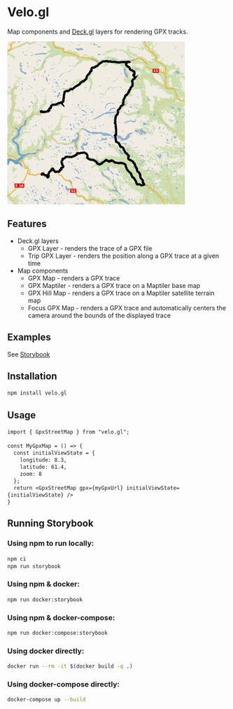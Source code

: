 # Velo.gl

Map components and [Deck.gl](https://deck.gl/) layers for rendering GPX tracks.

![GpxLayer](sample/velo.gl.png)

## Features
* Deck.gl layers
  * GPX Layer - renders the trace of a GPX file
  * Trip GPX Layer - renders the position along a GPX trace at a given time
* Map components
  * GPX Map - renders a GPX trace
  * GPX Maptiler - renders a GPX trace on a Maptiler base map
  * GPX Hill Map - renders a GPX trace on a Maptiler satellite terrain map
  * Focus GPX Map - renders a GPX trace and automatically centers the camera around the bounds of the displayed trace

## Examples
See [Storybook](https://hkfb.github.io/velo.gl/?path=/story/gpx-layer--gpx-layer-default)

## Installation

```sh
npm install velo.gl
```

## Usage
```TSX
import { GpxStreetMap } from "velo.gl";

const MyGpxMap = () => {
  const initialViewState = {
    longitude: 8.3,
    latitude: 61.4,
    zoom: 8
  };
  return <GpxStreetMap gpx={myGpxUrl} initialViewState={initialViewState} />
}
```

## Running Storybook

### Using npm to run locally:
```sh
npm ci
npm run storybook
```

### Using npm & docker:
```sh
npm run docker:storybook
```

### Using npm & docker-compose:
```sh
npm run docker:compose:storybook
```

### Using docker directly:
```sh
docker run --rm -it $(docker build -q .)
```

### Using docker-compose directly:
```sh
docker-compose up --build
```


